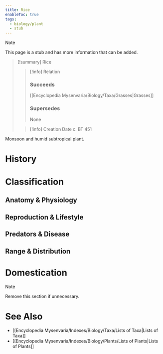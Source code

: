 ```yaml
---
title: Rice
enableToc: true
tags:
  - biology/plant
  - stub
---
```


> [!note]
> This page is a stub and has more information that can be added.

> [!summary] Rice
> > [!info] Relation
> > ### Succeeds
> > [[Encyclopedia Mysenvaria/Biology/Taxa/Grasses|Grasses]]
> > ### Supersedes
> > None
>
> > [!info] Creation Date
> > c. BT 451

Monsoon and humid subtropical plant.
# History

# Classification
## Anatomy & Physiology

## Reproduction & Lifestyle

## Predators & Disease

## Range & Distribution

# Domestication

> [!note]
> Remove this section if unnecessary.
# See Also
- [[Encyclopedia Mysenvaria/Indexes/Biology/Taxa/Lists of Taxa|Lists of Taxa]]
- [[Encyclopedia Mysenvaria/Indexes/Biology/Plants/Lists of Plants|Lists of Plants]]